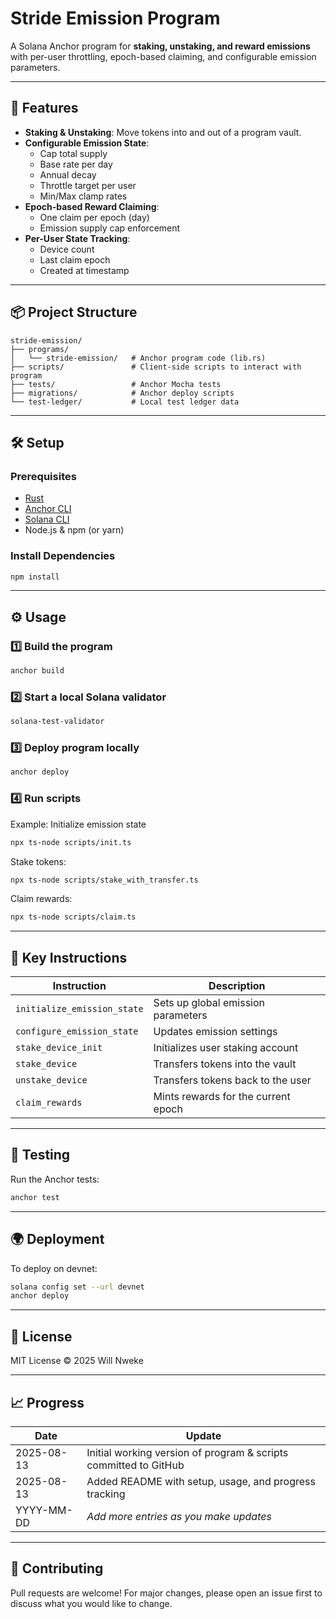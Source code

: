 # Stride Emission Program

A Solana Anchor program for **staking, unstaking, and reward emissions** with per-user throttling, epoch-based claiming, and configurable emission parameters.

---

## 🚀 Features

- **Staking & Unstaking**: Move tokens into and out of a program vault.
- **Configurable Emission State**:
  - Cap total supply
  - Base rate per day
  - Annual decay
  - Throttle target per user
  - Min/Max clamp rates
- **Epoch-based Reward Claiming**:
  - One claim per epoch (day)
  - Emission supply cap enforcement
- **Per-User State Tracking**:
  - Device count
  - Last claim epoch
  - Created at timestamp

---

## 📦 Project Structure

```
stride-emission/
├── programs/
│   └── stride-emission/   # Anchor program code (lib.rs)
├── scripts/               # Client-side scripts to interact with program
├── tests/                 # Anchor Mocha tests
├── migrations/            # Anchor deploy scripts
└── test-ledger/           # Local test ledger data
```

---

## 🛠 Setup

### Prerequisites
- [Rust](https://www.rust-lang.org/tools/install)
- [Anchor CLI](https://www.anchor-lang.com/docs/installation)
- [Solana CLI](https://docs.solana.com/cli/install-solana-cli-tools)
- Node.js & npm (or yarn)

### Install Dependencies
```bash
npm install
```

---

## ⚙️ Usage

### 1️⃣ Build the program
```bash
anchor build
```

### 2️⃣ Start a local Solana validator
```bash
solana-test-validator
```

### 3️⃣ Deploy program locally
```bash
anchor deploy
```

### 4️⃣ Run scripts
Example: Initialize emission state
```bash
npx ts-node scripts/init.ts
```

Stake tokens:
```bash
npx ts-node scripts/stake_with_transfer.ts
```

Claim rewards:
```bash
npx ts-node scripts/claim.ts
```

---

## 📜 Key Instructions

| Instruction                  | Description                                   |
|------------------------------|-----------------------------------------------|
| `initialize_emission_state`  | Sets up global emission parameters            |
| `configure_emission_state`   | Updates emission settings                     |
| `stake_device_init`          | Initializes user staking account              |
| `stake_device`               | Transfers tokens into the vault               |
| `unstake_device`             | Transfers tokens back to the user             |
| `claim_rewards`              | Mints rewards for the current epoch           |

---

## 🧪 Testing

Run the Anchor tests:
```bash
anchor test
```

---

## 🌍 Deployment

To deploy on devnet:
```bash
solana config set --url devnet
anchor deploy
```

---

## 📄 License
MIT License © 2025 Will Nweke

---

## 📈 Progress

| Date       | Update |
|------------|--------|
| 2025-08-13 | Initial working version of program & scripts committed to GitHub |
| 2025-08-13 | Added README with setup, usage, and progress tracking |
| YYYY-MM-DD | _Add more entries as you make updates_ |

---

## 🤝 Contributing
Pull requests are welcome! For major changes, please open an issue first to discuss what you would like to change.
